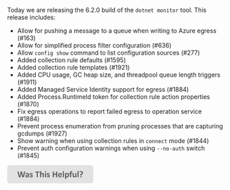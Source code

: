Today we are releasing the 6.2.0 build of the `dotnet monitor` tool. This release includes:

- Allow for pushing a message to a queue when writing to Azure egress (#163)
- Allow for simplified process filter configuration (#636)
- Allow `config show` command to list configuration sources (#277)
- Added collection rule defaults (#1595)
- Added collection rule templates (#1921)
- Added CPU usage, GC heap size, and threadpool queue length triggers (#1911)
- Added Managed Service Identity support for egress (#1884)
- Added Process.RuntimeId token for collection rule action properties (#1870)
- Fix egress operations to report failed egress to operation service (#1884)
- Prevent process enumeration from pruning processes that are capturing gcdumps (#1927)
- Show warning when using collection rules in `connect` mode (#1844)
- Prevent auth configuration warnings when using `--no-auth` switch (#1845)

[<img src=/images/WasThisHelpful.png width="200"/>](https://www.research.net/r/DGDQWXH?src=releaseNotes)
